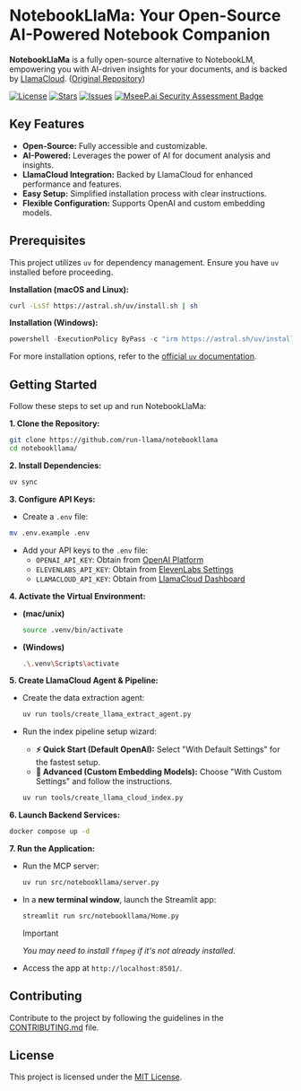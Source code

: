 # NotebookLlaMa: Your Open-Source AI-Powered Notebook Companion

**NotebookLlaMa** is a fully open-source alternative to NotebookLM, empowering you with AI-driven insights for your documents, and is backed by [LlamaCloud](https://cloud.llamaindex.ai?utm_source=demo&utm_medium=notebookLM). ([Original Repository](https://github.com/run-llama/notebookllama))

[![License](https://img.shields.io/github/license/run-llama/notebookllama?color=blue)](https://github.com/run-llama/notebookllama/blob/main/LICENSE)
[![Stars](https://img.shields.io/github/stars/run-llama/notebookllama?color=yellow)](https://github.com/run-llama/notebookllama/stargazers)
[![Issues](https://img.shields.io/github/issues/run-llama/notebookllama?color=orange)](https://github.com/run-llama/notebookllama/issues)
[![MseeP.ai Security Assessment Badge](https://mseep.net/pr/run-llama-notebookllama-badge.png)](https://mseep.ai/app/run-llama-notebookllama)

## Key Features

*   **Open-Source:** Fully accessible and customizable.
*   **AI-Powered:** Leverages the power of AI for document analysis and insights.
*   **LlamaCloud Integration:** Backed by LlamaCloud for enhanced performance and features.
*   **Easy Setup:** Simplified installation process with clear instructions.
*   **Flexible Configuration:** Supports OpenAI and custom embedding models.

## Prerequisites

This project utilizes `uv` for dependency management. Ensure you have `uv` installed before proceeding.

**Installation (macOS and Linux):**

```bash
curl -LsSf https://astral.sh/uv/install.sh | sh
```

**Installation (Windows):**

```powershell
powershell -ExecutionPolicy ByPass -c "irm https://astral.sh/uv/install.ps1 | iex"
```

For more installation options, refer to the [official `uv` documentation](https://docs.astral.sh/uv/getting-started/installation/).

## Getting Started

Follow these steps to set up and run NotebookLlaMa:

**1. Clone the Repository:**

```bash
git clone https://github.com/run-llama/notebookllama
cd notebookllama/
```

**2. Install Dependencies:**

```bash
uv sync
```

**3. Configure API Keys:**

*   Create a `.env` file:

```bash
mv .env.example .env
```

*   Add your API keys to the `.env` file:
    *   `OPENAI_API_KEY`: Obtain from [OpenAI Platform](https://platform.openai.com/api-keys)
    *   `ELEVENLABS_API_KEY`: Obtain from [ElevenLabs Settings](https://elevenlabs.io/app/settings/api-keys)
    *   `LLAMACLOUD_API_KEY`: Obtain from [LlamaCloud Dashboard](https://cloud.llamaindex.ai?utm_source=demo&utm_medium=notebookLM)

**4. Activate the Virtual Environment:**

*   **(mac/unix)**
    ```bash
    source .venv/bin/activate
    ```
*   **(Windows)**
    ```bash
    .\.venv\Scripts\activate
    ```

**5. Create LlamaCloud Agent & Pipeline:**

*   Create the data extraction agent:

    ```bash
    uv run tools/create_llama_extract_agent.py
    ```

*   Run the index pipeline setup wizard:

    *   **⚡ Quick Start (Default OpenAI):** Select "With Default Settings" for the fastest setup.
    *   **🧠 Advanced (Custom Embedding Models):** Choose "With Custom Settings" and follow the instructions.

    ```bash
    uv run tools/create_llama_cloud_index.py
    ```

**6. Launch Backend Services:**

```bash
docker compose up -d
```

**7. Run the Application:**

*   Run the MCP server:

    ```bash
    uv run src/notebookllama/server.py
    ```

*   In a **new terminal window**, launch the Streamlit app:

    ```bash
    streamlit run src/notebookllama/Home.py
    ```

    > [!IMPORTANT]
    >
    > *You may need to install `ffmpeg` if it's not already installed.*

*   Access the app at `http://localhost:8501/`.

## Contributing

Contribute to the project by following the guidelines in the [CONTRIBUTING.md](./CONTRIBUTING.md) file.

## License

This project is licensed under the [MIT License](./LICENSE).